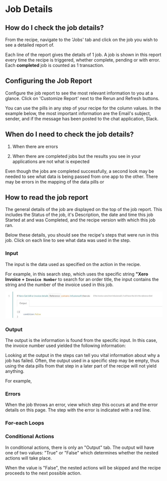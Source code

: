 # Job Details

## How do I check the job details? 

From the recipe, navigate to the 'Jobs' tab and click on the job you wish to see a detailed report of. 



Each line of the report gives the details of 1 job. A job is shown in this report every time the recipe is triggered, whether complete, pending or with error. Each **completed** job is counted as 1 transaction. 

## Configuring the Job Report

Configure the job report to see the most relevant information to you at a glance. Click on 'Customize Report' next to the Rerun and Refresh buttons.

You can use the pills in any step of your recipe for the column values. In the example below, the most important information are the Email's subject, sender, and if the message has been posted to the chat application, Slack. 

## When do I need to check the job details? 

  1. When there are errors 

  2. When there are completed jobs but the results you see in your applications are not what is expected

  Even though the jobs are completed successfully, a second look may be needed to see what data is being passed from one app to the other. There may be errors in the mapping of the data pills or 

## How to read the job report
 
The general details of the job are displayed on the top of the job report. This includes the Status of the job, it's Description, the date and time this job Started at and was Completed, and the recipe version with which this job ran. 

Below these details, you should see the recipe's steps that were run in this job. Click on each line to see what data was used in the step. 

### Input

The input is the data used as specified on the action in the recipe. 

For example, in this search step, which uses the specific string **"Xero Invoice + `Invoice Number`** to search for an order title, the input contains the string and the number of the invoice used in this job.  

![report3](/_uploads/job-details/report3.JPG)

### Output

The output is the information is found from the specific input. In this case, the invoice number used yielded the following information: 

Looking at the output in the steps can tell you vital information about why a job has failed. Often, the output used in a specific step may be empty, thus using the data pills from that step in a later part of the recipe will not yield anything. 

For example, 

### Errors

When the job throws an error, view which step this occurs at and the error details on this page. The step with the error is indicated with a red line. 

### For-each Loops

### Conditional Actions

In conditional actions, there is only an "Output" tab. The output will have one of two values: "True" or "False" which determines whether the nested actions will take place. 

When the value is "False", the nested actions will be skipped and the recipe proceeds to the next possible action.
